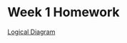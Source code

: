 # Week 1 Homework

[Logical Diagram](https://lucid.app/lucidchart/2b6bd633-47c2-4612-b8ab-47e732e33e70/edit?viewport_loc=-33%2C49%2C1609%2C851%2C0_0&invitationId=inv_f144503c-5ca9-4350-b4fc-1e5c6d3a76e2)

